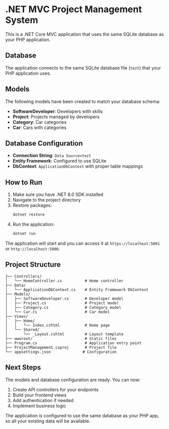 # .NET MVC Project Management System

This is a .NET Core MVC application that uses the same SQLite database as your PHP application.

## Database

The application connects to the same SQLite database file (`tezt`) that your PHP application uses.

## Models

The following models have been created to match your database schema:

- **SoftwareDeveloper**: Developers with skills
- **Project**: Projects managed by developers
- **Category**: Car categories
- **Car**: Cars with categories

## Database Configuration

- **Connection String**: `Data Source=tezt`
- **Entity Framework**: Configured to use SQLite
- **DbContext**: `ApplicationDbContext` with proper table mappings

## How to Run

1. Make sure you have .NET 8.0 SDK installed
2. Navigate to the project directory
3. Restore packages:
   ```bash
   dotnet restore
   ```
4. Run the application:
   ```bash
   dotnet run
   ```

The application will start and you can access it at `https://localhost:5001` or `http://localhost:5000`.

## Project Structure

```
├── Controllers/
│   └── HomeController.cs          # Home controller
├── Data/
│   └── ApplicationDbContext.cs    # Entity Framework DbContext
├── Models/
│   ├── SoftwareDeveloper.cs       # Developer model
│   ├── Project.cs                 # Project model
│   ├── Category.cs                # Category model
│   └── Car.cs                     # Car model
├── Views/
│   ├── Home/
│   │   └── Index.cshtml           # Home page
│   └── Shared/
│       └── _Layout.cshtml         # Layout template
├── wwwroot/                       # Static files
├── Program.cs                     # Application entry point
├── ProjectManagement.csproj       # Project file
└── appsettings.json              # Configuration
```

## Next Steps

The models and database configuration are ready. You can now:

1. Create API controllers for your endpoints
2. Build your frontend views
3. Add authentication if needed
4. Implement business logic

The application is configured to use the same database as your PHP app, so all your existing data will be available. 
